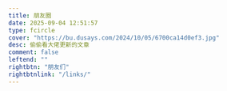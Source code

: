 ```yaml
---
title: 朋友圈
date: 2025-09-04 12:51:57
type: fcircle
cover: "https://bu.dusays.com/2024/10/05/6700ca14d0ef3.jpg"
desc: 偷偷看大佬更新的文章
comment: false
leftend: ""
rightbtn: "朋友们"
rightbtnlink: "/links/"
---
```



<div id="friend-circle-lite-root"></div>
<script>
    if (typeof UserConfig === 'undefined') {
        var UserConfig = {
            // 填写你的fc Lite地址
            private_api_url: 'https://www.fc.monstecho.top/',
            // 点击加载更多时，一次最多加载几篇文章，默认20
            page_turning_number: 24,
            // 头像加载失败时，默认头像地址
            error_img: 'https://pic.imgdb.cn/item/6695daa4d9c307b7e953ee3d.jpg',
        }
    }
</script>
<link rel="stylesheet" href="https://fastly.jsdelivr.net/gh/willow-god/Friend-Circle-Lite/main/fclite.min.css">
<script src="https://fastly.jsdelivr.net/gh/willow-god/Friend-Circle-Lite/main/fclite.min.js"></script>

